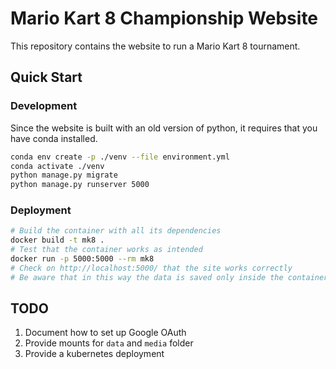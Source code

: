# Mario Kart 8 Championship Website
This repository contains the website to run a Mario Kart 8 tournament.

## Quick Start
### Development
Since the website is built with an old version of python, it requires that you have conda installed.
```bash
conda env create -p ./venv --file environment.yml
conda activate ./venv
python manage.py migrate
python manage.py runserver 5000
```

### Deployment
```bash
# Build the container with all its dependencies
docker build -t mk8 .
# Test that the container works as intended
docker run -p 5000:5000 --rm mk8
# Check on http://localhost:5000/ that the site works correctly
# Be aware that in this way the data is saved only inside the container
```

## TODO
1. Document how to set up Google OAuth
2. Provide mounts for `data` and `media` folder
3. Provide a kubernetes deployment
